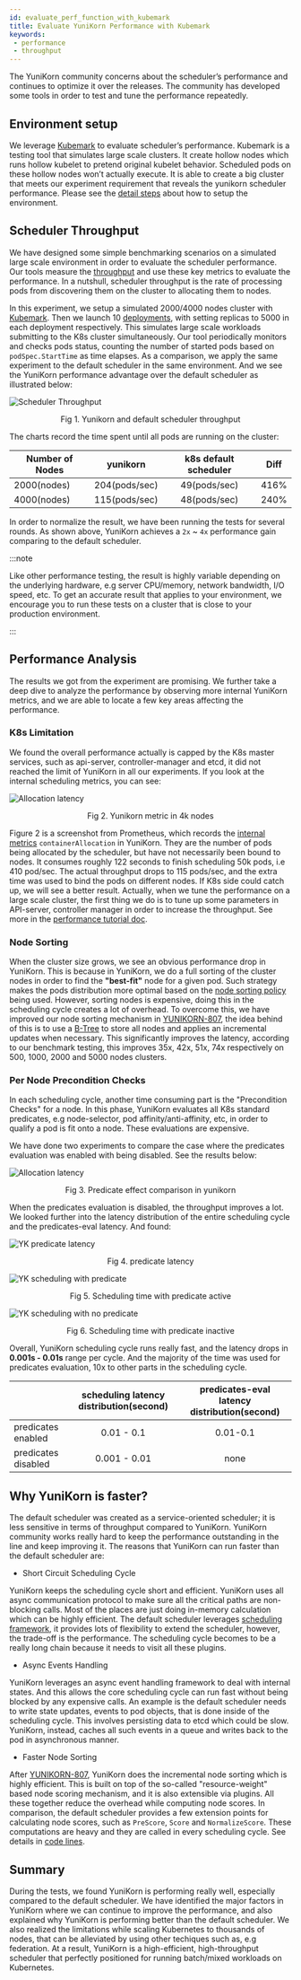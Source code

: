 ```yaml
---
id: evaluate_perf_function_with_kubemark
title: Evaluate YuniKorn Performance with Kubemark
keywords:
 - performance
 - throughput
---
```


<!--
Licensed to the Apache Software Foundation (ASF) under one
or more contributor license agreements.  See the NOTICE file
distributed with this work for additional information
regarding copyright ownership.  The ASF licenses this file
to you under the Apache License, Version 2.0 (the
"License"); you may not use this file except in compliance
with the License.  You may obtain a copy of the License at

  http://www.apache.org/licenses/LICENSE-2.0

Unless required by applicable law or agreed to in writing,
software distributed under the License is distributed on an
"AS IS" BASIS, WITHOUT WARRANTIES OR CONDITIONS OF ANY
KIND, either express or implied.  See the License for the
specific language governing permissions and limitations
under the License.
-->

The YuniKorn community concerns about the scheduler’s performance and continues to optimize it over the releases. The community has developed some tools in order to test and tune the performance repeatedly.

## Environment setup 

We leverage [Kubemark](https://github.com/kubernetes/kubernetes/blob/release-1.3/docs/devel/kubemark-guide.md#starting-a-kubemark-cluster) to evaluate scheduler’s performance. Kubemark is a testing tool that simulates large scale clusters. It create hollow nodes which runs hollow kubelet to pretend original kubelet behavior. Scheduled pods on these hollow nodes won’t actually execute. It is able to create a big cluster that meets our experiment requirement that reveals the yunikorn scheduler performance. Please see the [detail steps](performance/performance_tutorial.md) about how to setup the environment.

## Scheduler Throughput

We have designed some simple benchmarking scenarios on a simulated large scale environment in order to evaluate the scheduler performance. Our tools measure the [throughput](https://en.wikipedia.org/wiki/Throughput) and use these key metrics to evaluate the performance. In a nutshull, scheduler throughput is the rate of processing pods from discovering them on the cluster to allocating them to nodes.

In this experiment, we setup a simulated 2000/4000 nodes cluster with [Kubemark](https://github.com/kubernetes/kubernetes/blob/release-1.3/docs/devel/kubemark-guide.md#starting-a-kubemark-cluster). Then we launch 10 [deployments](https://kubernetes.io/docs/concepts/workloads/controllers/deployment/), with setting replicas to 5000 in each deployment respectively. This simulates large scale workloads submitting to the K8s cluster simultaneously. Our tool periodically monitors and checks pods status, counting the number of started pods based on `podSpec.StartTime` as time elapses. As a comparison, we apply the same experiment to the default scheduler in the same environment. And we see the YuniKorn performance advantage over the default scheduler as illustrated below:

![Scheduler Throughput](./../assets/yunirkonVSdefault.png)
<p align="center">Fig 1. Yunikorn and default scheduler throughput </p>

The charts record the time spent until all pods are running on the cluster:

|  Number of Nodes  | yunikorn        | k8s default scheduler		| Diff    |
|------------------	|:--------------:	|:---------------------: |:-----:  |
| 2000(nodes)       | 204(pods/sec)			| 49(pods/sec)			        |   416%  |
| 4000(nodes)       | 115(pods/sec)			| 48(pods/sec)			        |   240%  |

In order to normalize the result, we have been running the tests for several rounds. As shown above, YuniKorn achieves a `2x` ~ `4x` performance gain comparing to the default scheduler.

:::note

Like other performance testing, the result is highly variable depending on the underlying hardware, e.g server CPU/memory, network bandwidth, I/O speed, etc. To get an accurate result that applies to your environment, we encourage you to run these tests on a cluster that is close to your production environment.

:::

## Performance Analysis

The results we got from the experiment are promising. We further take a deep dive to analyze the performance by observing more internal YuniKorn metrics, and we are able to locate a few key areas affecting the performance.

### K8s Limitation

We found the overall performance actually is capped by the K8s master services, such as api-server, controller-manager and etcd, it did not reached the limit of YuniKorn in all our experiments. If you look at the internal scheduling metrics, you can see:

![Allocation latency](./../assets/allocation_4k.png)
<p align="center">Fig 2. Yunikorn metric in 4k nodes </p>

Figure 2 is a screenshot from Prometheus, which records the [internal metrics](performance/metrics.md) `containerAllocation` in YuniKorn. They are the number of pods being allocated by the scheduler, but have not necessarily been bound to nodes. It consumes roughly 122 seconds to finish scheduling 50k pods, i.e 410 pod/sec. The actual throughput drops to 115 pods/sec, and the extra time was used to bind the pods on different nodes. If K8s side could catch up, we will see a better result. Actually, when we tune the performance on a large scale cluster, the first thing we do is to tune up some parameters in API-server, controller manager in order to increase the throughput. See more in the [performance tutorial doc](performance/performance_tutorial.md).

### Node Sorting

When the cluster size grows, we see an obvious performance drop in YuniKorn. This is because in YuniKorn, we do a full sorting of the cluster nodes in order to find the **"best-fit"** node for a given pod. Such strategy makes the pods distribution more optimal based on the [node sorting policy](../../user_guide/sorting_policies#node-sorting) being used. However, sorting nodes is expensive, doing this in the scheduling cycle creates a lot of overhead. To overcome this, we have improved our node sorting mechanism in [YUNIKORN-807](https://issues.apache.org/jira/browse/YUNIKORN-807), the idea behind of this is to use a [B-Tree](https://en.wikipedia.org/wiki/B-tree) to store all nodes and applies an incremental updates when necessary. This significantly improves the latency, according to our benchmark testing, this improves 35x, 42x, 51x, 74x respectively on 500, 1000, 2000 and 5000 nodes clusters.

### Per Node Precondition Checks

In each scheduling cycle, another time consuming part is the "Precondition Checks" for a node. In this phase, YuniKorn evaluates all K8s standard predicates, e.g node-selector, pod affinity/anti-affinity, etc, in order to qualify a pod is fit onto a node. These evaluations are expensive.

We have done two experiments to compare the case where the predicates evaluation was enabled with being disabled. See the results below:

![Allocation latency](./../assets/predicateComaparation.png)
<p align="center">Fig 3. Predicate effect comparison in yunikorn </p>

When the predicates evaluation is disabled, the throughput improves a lot. We looked further into the latency distribution of the entire scheduling cycle and the predicates-eval latency. And found: 

![YK predicate latency](./../assets/predicate_4k.png)
<p align="center">Fig 4. predicate latency </p>

![YK scheduling with predicate](./../assets/scheduling_with_predicate_4k_.png)
<p align="center">Fig 5. Scheduling time with predicate active </p>

![YK scheduling with no predicate](./../assets/scheduling_no_predicate_4k.png)
<p align="center">Fig 6. Scheduling time with predicate inactive </p>

Overall, YuniKorn scheduling cycle runs really fast, and the latency drops in **0.001s - 0.01s** range per cycle. And the majority of the time was used for predicates evaluation, 10x to other parts in the scheduling cycle.

|				| scheduling latency distribution(second)	| predicates-eval latency distribution(second)	|
|-----------------------	|:---------------------:		|:---------------------:			|
| predicates enabled		| 0.01 - 0.1				| 0.01-0.1					|
| predicates disabled		| 0.001 - 0.01				| none						|

## Why YuniKorn is faster?

The default scheduler was created as a service-oriented scheduler; it is less sensitive in terms of throughput compared to YuniKorn. YuniKorn community works really hard to keep the performance outstanding in the line and keep improving it. The reasons that YuniKorn can run faster than the default scheduler are:

* Short Circuit Scheduling Cycle

YuniKorn keeps the scheduling cycle short and efficient. YuniKorn uses all async communication protocol to make sure all the critical paths are non-blocking calls. Most of the places are just doing in-memory calculation which can be highly efficient. The default scheduler leverages [scheduling framework](https://kubernetes.io/docs/concepts/scheduling-eviction/scheduling-framework/), it provides lots of flexibility to extend the scheduler, however, the trade-off is the performance. The scheduling cycle becomes to be a really long chain because it needs to visit all these plugins.

* Async Events Handling

YuniKorn leverages an async event handling framework to deal with internal states. And this allows the core scheduling cycle can run fast without being blocked by any expensive calls. An example is the default scheduler needs to write state updates, events to pod objects, that is done inside of the scheduling cycle. This involves persisting data to etcd which could be slow. YuniKorn, instead, caches all such events in a queue and writes back to the pod in asynchronous manner. 

* Faster Node Sorting

After [YUNIKORN-807](https://issues.apache.org/jira/browse/YUNIKORN-807), YuniKorn does the incremental node sorting which is highly efficient. This is built on top of the so-called "resource-weight" based node scoring mechanism, and it is also extensible via plugins. All these together reduce the overhead while computing node scores. In comparison, the default scheduler provides a few extension points for calculating node scores, such as `PreScore`, `Score` and `NormalizeScore`. These computations are heavy and they are called in every scheduling cycle. See details in [code lines](https://github.com/kubernetes/kubernetes/blob/481459d12dc82ab88e413886e2130c2a5e4a8ec4/pkg/scheduler/framework/runtime/framework.go#L857).

## Summary

During the tests, we found YuniKorn is performing really well, especially compared to the default scheduler. We have identified the major factors in YuniKorn where we can continue to improve the performance, and also explained why YuniKorn is performing better than the default scheduler. We also realized the limitations while scaling Kubernetes to thousands of nodes, that can be alleviated by using other techiques such as, e.g federation. At a result, YuniKorn is a high-efficient, high-throughput scheduler that perfectly positioned for running batch/mixed workloads on Kubernetes.
